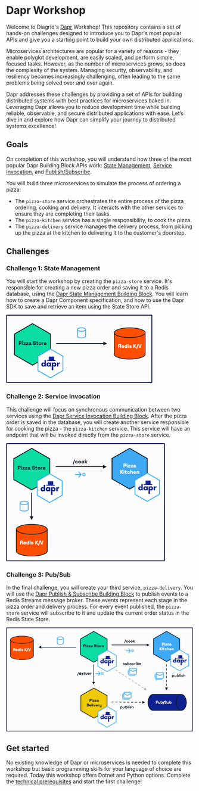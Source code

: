 # Dapr Workshop

Welcome to Diagrid's [Dapr](https://dapr.io/) Workshop! This repository contains a set of hands-on challenges designed to introduce you to Dapr's most popular APIs and give you a starting point to build your own distributed applications.

Microservices architectures are popular for a variety of reasons - they enable polyglot development, are easily scaled, and perform simple, focused tasks. However, as the number of microservices grows, so does the complexity of the system. Managing security, observability, and resiliency becomes increasingly challenging, often leading to the same problems being solved over and over again.

Dapr addresses these challenges by providing a set of APIs for building distributed systems with best practices for microservices baked in. Leveraging Dapr allows you to reduce development time while building reliable, observable, and secure distributed applications with ease. Let’s dive in and explore how Dapr can simplify your journey to distributed systems excellence!

## Goals

On completion of this workshop, you will understand how three of the most popular Dapr Building Block APIs work: [State Management](https://docs.dapr.io/developing-applications/building-blocks/state-management/), [Service Invocation](https://docs.dapr.io/developing-applications/building-blocks/service-invocation/), and [Publish/Subscribe](https://docs.dapr.io/developing-applications/building-blocks/pubsub/).

You will build three microservices to simulate the process of ordering a pizza:

- The `pizza-store` service orchestrates the entire process of the pizza ordering, cooking and delivery. It interacts with the other services to ensure they are completing their tasks.
- The `pizza-kitchen` service has a single responsibility, to cook the pizza.
- The `pizza-delivery` service manages the delivery process, from picking up the pizza at the kitchen to delivering it to the customer's doorstep.

## Challenges

### Challenge 1: State Management

You will start the workshop by creating the `pizza-store` service. It's responsible for creating a new pizza order and saving it to a Redis database, using the [Dapr State Management Building Block](https://docs.dapr.io/developing-applications/building-blocks/state-management/). You will learn how to create a Dapr Component specification, and how to use the Dapr SDK to save and retrieve an item using the State Store API.

![challenge-1](/imgs/challenge-1.png)

### Challenge 2: Service Invocation

This challenge will focus on synchronous communication between two services using the [Dapr Service Invocation Building Block](https://docs.dapr.io/developing-applications/building-blocks/service-invocation/). After the pizza order is saved in the database, you will create another service responsible for cooking the pizza - the `pizza-kitchen` service. This service will have an endpoint that will be invoked directly from the `pizza-store` service.

![challenge-2](/imgs/challenge-2.png)

### Challenge 3: Pub/Sub

In the final challenge, you will create your third service, `pizza-delivery`. You will use the [Dapr Publish & Subscribe Building Block](https://docs.dapr.io/developing-applications/building-blocks/pubsub/) to publish events to a Redis Streams message broker. These events represent each stage in the pizza order and delivery process. For every event published, the `pizza-store` service will subscribe to it and update the current order status in the Redis State Store.

![challenge-3](/imgs/challenge-3.png)

## Get started

No existing knowledge of Dapr or microservices is needed to complete this workshop but basic programming skills for your language of choice are required.
Today this workshop offers Dotnet and Python options. Complete the [technical prerequisites](./docs/prerequisites.md) and start the first challenge!
